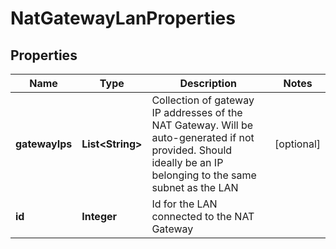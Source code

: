 

# NatGatewayLanProperties

## Properties

| Name | Type | Description | Notes |
| ------------ | ------------- | ------------- | ------------- |
| **gatewayIps** | **List&lt;String&gt;** | Collection of gateway IP addresses of the NAT Gateway. Will be auto-generated if not provided. Should ideally be an IP belonging to the same subnet as the LAN |  [optional] |
| **id** | **Integer** | Id for the LAN connected to the NAT Gateway |  |


